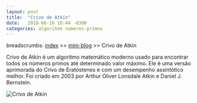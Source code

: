 ```yaml
---
layout: post
title:  "Crivo de Atkin"
date:   2018-06-16 10:44 -0300
categories: algoritmo numeros-primos
---
```

breadscrumbs: [index](http://turing-challenges.github.io/) >> [mini-blog](http://turing-challenges.github.io/mini-blog) >>  Crivo de Atkin

Crivo de Atkin é um algoritmo matemático moderno usado para encontrar todos os números primos até determinado valor máximo. Ele é uma versão aprimorada do Crivo de Eratóstenes e com um desempenho assintótico melhor. Foi criado em 2003 por Arthur Oliver Lonsdale Atkin e Daniel J. Bernstein.

![Crivo de Atkin](https://upload.wikimedia.org/wikipedia/commons/b/b9/Sieve_of_Eratosthenes_animation.gif)
